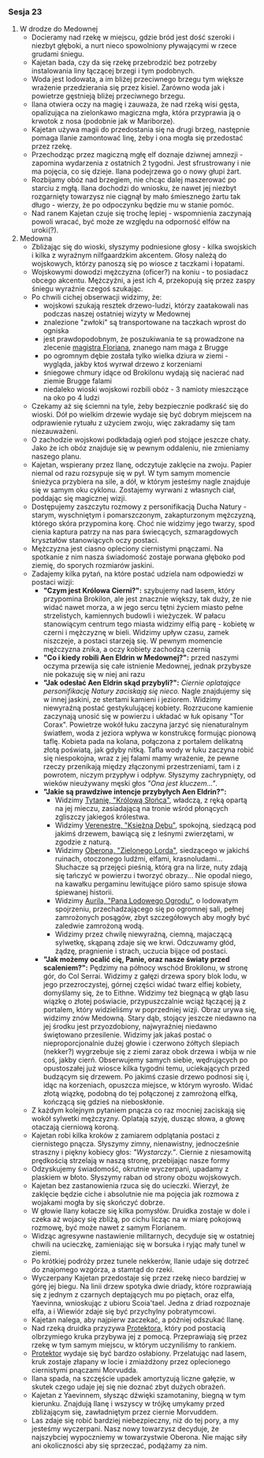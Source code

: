 ### Sesja 23
1. W drodze do Medownej
    - Docieramy nad rzekę w miejscu, gdzie bród jest dość szeroki i niezbyt głęboki, a nurt nieco spowolniony pływającymi w rzece grudami śniegu.
    - Kajetan bada, czy da się rzekę przebrodzić bez potrzeby instalowania liny łączącej brzegi i tym podobnych. 
    - Woda jest lodowata, a im bliżej przeciwnego brzegu tym większe wrażenie przedzierania się przez kisiel. Zarówno woda jak i powietrze gęstnieją bliżej przeciwnego brzegu.
    - Ilana otwiera oczy na magię i zauważa, że nad rzeką wisi gęsta, opalizująca na zielonkawo magiczna mgła, która przyprawia ją o krwotok z nosa (podobnie jak w Mariborze).
    - Kajetan używa magii do przedostania się na drugi brzeg, następnie pomaga Ilanie zamontować linę, żeby i ona mogła się przedostać przez rzekę. 
    - Przechodząc przez magiczną mgłę elf doznaje dziwnej amnezji - zapomina wydarzenia z ostatnich 2 tygodni. Jest sfrustrowany i nie ma pojęcia, co się dzieje. Ilana podejrzewa go o nowy głupi żart.
    - Rozbijamy obóz nad brzegiem, nie chcąc dalej maszerować po starciu z mgłą. Ilana dochodzi do wniosku, że nawet jej niezbyt rozgarnięty towarzysz nie ciągnął by mało śmiesznego żartu tak długo - wierzy, że po odpoczynku będzie mu w stanie pomóc.
    - Nad ranem Kajetan czuje się trochę lepiej - wspomnienia zaczynają powoli wracać, być może ze względu na odporność elfów na uroki(?).
2. Medowna
    - Zbliżając się do wioski, słyszymy podniesione głosy - kilka swojskich i kilka z wyraźnym nilfgaardzkim akcentem. Głosy należą do wojskowych, którzy panoszą się po wiosce z taczkami i łopatami.
    - Wojskowymi dowodzi mężczyzna (oficer?) na koniu - to posiadacz obcego akcentu. Mężczyźni, a jest ich 4, przekopują się przez zaspy śniegu wyraźnie czegoś szukając.
    - Po chwili cichej obserwacji widzimy, że: 
        - wojskowi szukają resztek drzewo-ludzi, którzy zaatakowali nas podczas naszej ostatniej wizyty w Medownej
        - znalezione "zwłoki" są transportowane na taczkach wprost do ogniska
        - jest prawdopodobnym, że poszukiwania te są prowadzone na zlecenie [magistra Floriana](Florian), znanego nam maga z Brugge
        - po ogromnym dębie została tylko wielka dziura w ziemi - wygląda, jakby ktoś wyrwał drzewo z korzeniami
        - śniegowe chmury idące od Brokilonu wydają się nacierać nad ziemie Brugge falami
        - niedaleko wioski wojskowi rozbili obóz - 3 namioty mieszczące na oko po 4 ludzi
    - Czekamy aż się ściemni na tyle, żeby bezpiecznie podkraść się do wioski. Dół po wielkim drzewie wydaje się być dobrym miejscem na odprawienie rytuału z użyciem zwoju, więc zakradamy się tam niezauważeni.
    - O zachodzie wojskowi podkładają ogień pod stojące jeszcze chaty. Jako że ich obóz znajduje się w pewnym oddaleniu, nie zmieniamy naszego planu.
    - Kajetan, wspierany przez Ilanę, odczytuje zaklęcie na zwoju. Papier niemal od razu rozsypuje się w pył. W tym samym momencie śnieżyca przybiera na sile, a dół, w którym jesteśmy nagle znajduje się w samym oku cyklonu. Zostajemy wyrwani z własnych ciał, poddając się magicznej wizji.
    - Dostępujemy zaszczytu rozmowy z personifikacją Ducha Natury - starym, wyschniętym i pomarszczonym, zakapturzonym mężczyzną, którego skóra przypomina korę. Choć nie widzimy jego twarzy, spod cienia kaptura patrzy na nas para świecących, szmaragdowych kryształów stanowiących oczy postaci.
    - Mężczyzna jest ciasno opleciony ciernistymi pnączami. Na spotkanie z nim nasza świadomość zostaje porwana głęboko pod ziemię, do sporych rozmiarów jaskini.
    - Zadajemy kilka pytań, na które postać udziela nam odpowiedzi w postaci wizji:
        - __"Czym jest Królowa Cierni?":__ szybujemy nad lasem, który przypomina Brokilon, ale jest znacznie większy, tak duży, że nie widać nawet morza, a w jego sercu tętni życiem miasto pełne strzelistych, kamiennych budowli i wieżyczek. W pałacu stanowiącym centrum tego miasta widzimy elfią parę - kobietę w czerni i mężczyznę w bieli. Widzimy upływ czasu, zamek niszczeje, a postaci starzeją się. W pewnym momencie mężczyzna znika, a oczy kobiety zachodzą czernią
        - __"Co i kiedy robili Aen Eldrin w Medownej?":__ przed naszymi oczyma przewija się całe istnienie Medownej, jednak przybysze nie pokazuję się w niej ani razu
        - __"Jak odesłać Aen Eldrin skąd przybyli?":__ _Ciernie oplatające personifikację Natury zaciskają się nieco._ Nagle znajdujemy się w innej jaskini, ze stertami kamieni i jeziorem. Widzimy niewyraźną postać gestykulującej kobiety. Rozrzucone kamienie zaczynają unosić się w powierzu i układać w łuk opisany "Tor Corax". Powietrze wokół łuku zaczyna jarzyć się nienaturalnym światłem, woda z jeziora wpływa w konstrukcę formując pionową taflę. Kobieta pada na kolana, połączona z portalem delikatną złotą poświatą, jak gdyby nitką. Tafla wody w łuku zaczyna robić się niespokojna, wraz z jej falami mamy wrażenie, że pewne rzeczy przenikają między złączonymi przestrzeniami, tam i z powrotem, niczym przypływ i odpływ. Słyszymy zachrypnięty, od wieków nieużywany męski głos _"Ona jest kluczem..."_.
        - __"Jakie są prawdziwe intencje przybyłych Aen Eldrin?":__
            - Widzimy [Tytanię, "Królową Słońca"](Tytania), władczą, z ręką opartą na jej mieczu, zasiadającą na tronie wśród płonących zgliszczy jakiegoś królestwa.
            - Widzimy [Verenestrę, "Księżną Dębu"](Verenestra), spokojną, siedzącą pod jakimś drzewem, bawiącą się z leśnymi zwierzętami, w zgodzie z naturą.
            - Widzimy [Oberona, "Zielonego Lorda"](Oberon), siedzącego w jakichś ruinach, otoczonego ludźmi, elfami, krasnoludami... Słuchacze są przejęci pieśnią, którą gra na lirze, nuty zdają się tańczyć w powierzu i tworzyć obrazy... Nie opodal niego, na kawałku pergaminu lewitujące pióro samo spisuje słowa śpiewanej historii.
            - Widzimy [Aurila, "Pana Lodowego Ogrodu"](Auril), o lodowatym spojrzeniu, przechadzającego się po ogromnej sali, pełnej zamrożonych posągów, zbyt szczegółowych aby mogły być zaledwie zamrożoną wodą.
            - Widzimy przez chwilę niewyraźną, ciemną, majaczącą sylwetkę, skąpaną zdaje się we krwi. Odczuwamy głód, żądzę, pragnienie i strach, uczucia bijące od postaci.
        - __"Jak możemy ocalić cię, Panie, oraz nasze światy przed scaleniem?":__ Pędzimy na północy wschód Brokilonu, w stronę gór, do Col Serrai. Widzimy z gałęzi drzewa spory blok lodu, w jego przezroczystej, górnej części widać twarz elfiej kobiety, domyślamy się, że to Eithne. Widzimy też biegnącą w głąb lasu wiązkę o złotej poświacie, przypuszczalnie wciąż łączącej ją z portalem, który widzieliśmy w poprzedniej wizji. Obraz urywa się, widzimy znów Medowną. Stary dąb, stojący jeszcze niedawno na jej środku jest przyozdobiony, najwyraźniej niedawno świętowano przesilenie. Widzimy jak jakaś postać o nieproporcjonalnie dużej głowie i czerwono żółtych ślepiach (nekker?) wygrzebuje się z ziemi zaraz obok drzewa i wbija w nie coś, jakby cierń. Obserwujemy samych siebie, wędrujących po opustoszałej już wiosce kilka tygodni temu, uciekających przed budzącym się drzewem. Po jakimś czasie drzewo podnosi się i, idąc na korzeniach, opuszcza miejsce, w którym wyrosło. Widać złotą wiązkę, podobną do tej połączonej z zamrożoną elfką, kończącą się gdzieś na nieboskłonie.
    - Z każdym kolejnym pytaniem pnącza co raz mocniej zaciskają się wokół sylwetki mężczyzny. Oplatają szyję, dusząc słowa, a głowę otaczają cierniową koroną.
    - Kajetan robi kilka kroków z zamiarem odplątania postaci z ciernistego pnącza. Słyszymy zimny, nienawistny, jednocześnie straszny i piękny kobiecy głos: _"Wystarczy."_. Ciernie z niesamowitą prędkością strzelają w naszą stronę, przebijając nasze formy
    - Odzyskujemy świadomość, okrutnie wyczerpani, upadamy z plaskiem w błoto. Słyszymy raban od strony obozu wojskowych. 
    - Kajetan bez zastanowienia rzuca się do ucieczki. Wierzył, że zaklęcie będzie ciche i absolutnie nie ma pojęcia jak rozmowa z wojakami mogła by się skończyć dobrze. 
    - W głowie Ilany kołacze się kilka pomysłów. Druidka zostaje w dole i czeka aż wojacy się zbliżą, po cichu licząc na w miarę pokojową rozmowę, być może nawet z samym Florianem.
    - Widząc agresywne nastawienie militarnych, decyduje się w ostatniej chwili na ucieczkę, zamieniając się w borsuka i ryjąc mały tunel w ziemi. 
    - Po krótkiej podróży przez tunele nekkerów, Ilanie udaje się dotrzeć do znajomego wzgórza, a stamtąd do rzeki. 
    - Wyczerpany Kajetan przedostaje się przez rzekę nieco bardziej w górę jej biegu. Na linii drzew spotyka dwie driady, które rozprawiają się z jednym z czarnych deptających mu po piętach, oraz elfa, Yaevinna, wnioskując z ubioru Scoia'tael. Jedna z driad rozpoznaje elfa, a i Wiewiór zdaje się być przychylny pobratymcowi.
    - Kajetan nalega, aby najpierw zaczekać, a później odszukać Ilanę. 
    - Nad rzeką druidka przyzywa [Protektora](Bizoktor), który pod postacią olbrzymiego kruka przybywa jej z pomocą. Przeprawiają się przez rzekę w tym samym miejscu, w którym uczyniliśmy to rankiem. 
    - [Protektor](Bizoktor) wydaje się być bardzo osłabiony. Przelatując nad lasem, kruk zostaje złapany w locie i zmiażdżony przez oplecionego ciernistymi pnączami Morvudda. 
    - Ilana spada, na szczęście upadek amortyzują liczne gałęzie, w skutek czego udaje jej się nie doznać zbyt dużych obrażeń.
    - Kajetan z Yaevinnem, słysząc dźwięki szamotaniny, biegną w tym kierunku. Znajdują Ilanę i wszyscy w trójkę umykamy przed zbliżającym się, zawładniętym przez ciernie Morvuddem.
    - Las zdaje się robić bardziej niebezpieczny, niż do tej pory, a my jesteśmy wyczerpani. Nasz nowy towarzysz decyduje, że najszybciej wypoczniemy w towarzystwie Oberona. Nie mając siły ani okoliczności aby się sprzeczać, podążamy za nim.
    